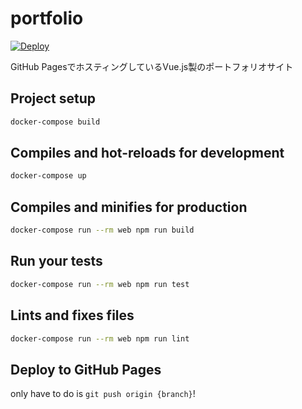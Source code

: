 # portfolio

[![Deploy](https://github.com/Fukkatsuso/portfolio/workflows/Deploy/badge.svg)](https://github.com/Fukkatsuso/portfolio/actions?query=workflow%3ADeploy)

GitHub PagesでホスティングしているVue.js製のポートフォリオサイト

## Project setup

```sh
docker-compose build
```

## Compiles and hot-reloads for development

```sh
docker-compose up
```

## Compiles and minifies for production

```sh
docker-compose run --rm web npm run build
```

## Run your tests

```sh
docker-compose run --rm web npm run test
```

## Lints and fixes files

```sh
docker-compose run --rm web npm run lint
```

## Deploy to GitHub Pages

only have to do is `git push origin {branch}`!